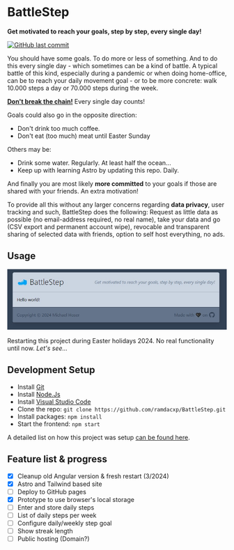 # BattleStep

**Get motivated to reach your goals, step by step, every single day!**

[![GitHub last commit](https://img.shields.io/github/last-commit/ramdacxp/BattleStep?logo=github&label=last%20update)
](https://github.com/ramdacxp/BattleStep)

You should have some goals. To do more or less of something. And to do this every single day - which sometimes can be a kind of battle. A typical battle of this kind, especially during a pandemic or when doing home-office, can be to reach your daily movement goal - or to be more concrete: walk 10.000 steps a day or 70.000 steps during the week.

[**Don't break the chain!**](https://lifehacker.com/jerry-seinfelds-productivity-secret-281626)
Every single day counts!

Goals could also go in the opposite direction:

* Don't drink too much coffee.
* Don't eat (too much) meat until Easter Sunday

Others may be:

* Drink some water. Regularly. At least half the ocean...
* Keep up with learning Astro by updating this repo. Daily.

And finally you are most likely **more committed** to your goals if those are shared with your friends. An extra motivation!

To provide all this without any larger concerns regarding **data privacy**, user tracking and such, BattleStep does the following: Request as little data as possible (no email-address required, no real name), take your data and go (CSV export and permanent account wipe), revocable and transparent sharing of selected data with friends, option to self host everything, no ads.

## Usage

![Screenshot](images/screenshot.jpg)

Restarting this project during Easter holidays 2024.
No real functionality until now.
*Let's see...*

## Development Setup

* Install [Git](https://git-scm.com/downloads)
* Install [Node.Js](https://nodejs.org/en/download)
* Install [Visual Studio Code](https://code.visualstudio.com/download)
* Clone the repo: `git clone https://github.com/ramdacxp/BattleStep.git`
* Install packages: `npm install`
* Start the frontend: `npm start`

A detailed list on how this project was setup [can be found here](Setup.md).

## Feature list & progress

* [x] Cleanup old Angular version & fresh restart (3/2024)
* [x] Astro and Tailwind based site
* [ ] Deploy to GitHub pages
* [x] Prototype to use browser's local storage
* [ ] Enter and store daily steps
* [ ] List of daily steps per week
* [ ] Configure daily/weekly step goal
* [ ] Show streak length
* [ ] Public hosting (Domain?)
